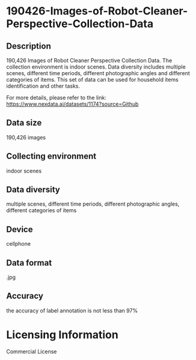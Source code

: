 # 190426-Images-of-Robot-Cleaner-Perspective-Collection-Data

## Description
190,426 Images of Robot Cleaner Perspective Collection Data. The collection environment is indoor scenes. Data diversity includes multiple scenes, different time periods, different photographic angles and different categories of items. This set of data can be used for household items identification and other tasks.

For more details, please refer to the link: https://www.nexdata.ai/datasets/1174?source=Github


## Data size
190,426 images
## Collecting environment
indoor scenes
## Data diversity
multiple scenes, different time periods, different photographic angles, different categories of items
## Device
cellphone
## Data format
.jpg
## Accuracy
the accuracy of label annotation is not less than 97%
# Licensing Information
Commercial License
